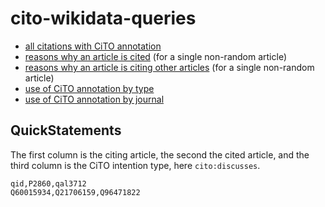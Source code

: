 # cito-wikidata-queries

* [all citations with CiTO annotation](https://w.wiki/Ufg)
* [reasons why an article is cited](https://w.wiki/Uk6) (for a single non-random article)
* [reasons why an article is citing other articles](https://w.wiki/UkE) (for a single non-random article)
* [use of CiTO annotation by type](https://w.wiki/UgZ)
* [use of CiTO annotation by journal](https://w.wiki/UvD)

## QuickStatements

The first column is the citing article, the second the cited article,
and the third column is the CiTO intention type, here `cito:discusses`.

```
qid,P2860,qal3712
Q60015934,Q21706159,Q96471822
```
